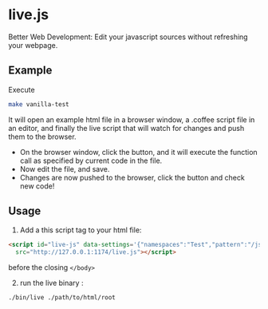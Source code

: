 live.js
=======

Better Web Development: Edit your javascript sources without refreshing your webpage.

## Example
Execute
```sh
make vanilla-test
```
It will open an example html file in a browser window, a .coffee script file in an editor, and finally the live script that will watch for changes and push them to the browser.

* On the browser window, click the button, and it will execute the function call as specified by current code in the file.
* Now edit the file, and save.
* Changes are now pushed to the browser, click the button and check new code!


## Usage
1. Add a this script tag to your html file:

```html
<script id="live-js" data-settings='{"namespaces":"Test","pattern":"/js/.+\\.js$"}'
  src="http://127.0.0.1:1174/live.js"></script>
```

before the closing `</body>`

2. run the live binary :

```sh
./bin/live ./path/to/html/root
```
